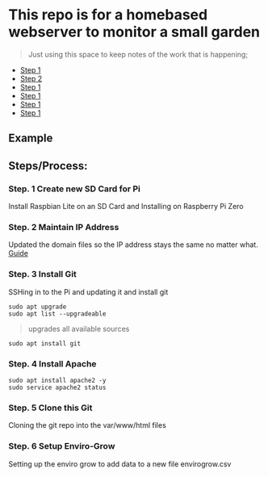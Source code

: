 # This repo is for a homebased webserver to monitor a small garden
> Just using this space to keep notes of the work that is happening; 


- [Step 1](step.-1-create-new-sd-card-for-pi)
- [Step 2](step.-2-maintain-ip-addess)
- [Step 1](step.-1-create-new-sd-card-for-pi)
- [Step 1](step.-1-create-new-sd-card-for-pi)
- [Step 1](step.-1-create-new-sd-card-for-pi)
- [Step 1](step.-1-create-new-sd-card-for-pi)


## Example

## Steps/Process: 

### Step. 1 Create new SD Card for Pi  
Install Raspbian Lite on an SD Card and Installing on Raspberry Pi Zero 

### Step. 2 Maintain IP Address
Updated the domain files so the IP address stays the same no matter what. [Guide](https://github.com/Aftershock06/NorthGarden/blob/master/ipAddressSteps.md)

### Step. 3 Install Git 

SSHing in to the Pi and updating it and install git 

```
sudo apt upgrade 
sudo apt list --upgradeable 
``` 
> upgrades all available sources 
```
sudo apt install git 
```

### Step. 4 Install Apache

```
sudo apt install apache2 -y
sudo service apache2 status
```

### Step. 5 Clone this Git 

Cloning the git repo into the var/www/html files

### Step. 6 Setup Enviro-Grow 

Setting up the enviro grow to add data to a new file envirogrow.csv
 

